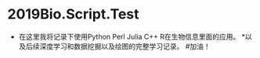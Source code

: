 # 2019Bio.Script.Test
* 在这里我将记录下使用Python Perl Julia C++ R在生物信息里面的应用。
*以及后续深度学习和数据挖掘以及绘图的完整学习记录。
#加油！
